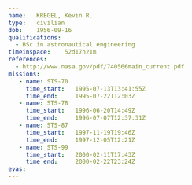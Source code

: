 ```yaml
---
name:	KREGEL, Kevin R.
type:	civilian
dob:	1956-09-16
qualifications:
  - BSc in astronautical engineering
timeinspace:	52d17h21m
references:
  - http://www.nasa.gov/pdf/740566main_current.pdf
missions:
   - name: STS-70
     time_start:   1995-07-13T13:41:55Z
     time_end:     1995-07-22T12:03Z
   - name: STS-78
     time_start:   1996-06-20T14:49Z
     time_end:     1996-07-07T12:37:31Z
   - name: STS-87
     time_start:   1997-11-19T19:46Z
     time_end:     1997-12-05T12:21Z
   - name: STS-99
     time_start:   2000-02-11T17:43Z
     time_end:     2000-02-22T23:24Z
evas:
---
```

